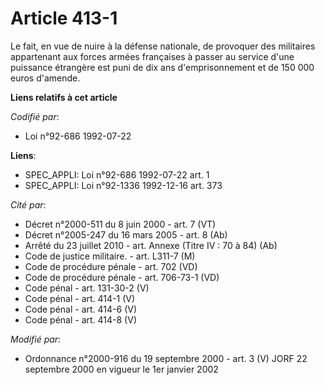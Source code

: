 # Article 413-1

Le fait, en vue de nuire à la défense nationale, de provoquer des militaires appartenant aux forces armées françaises à
passer au service d'une puissance étrangère est puni de dix ans d'emprisonnement et de 150 000 euros d'amende.

**Liens relatifs à cet article**

_Codifié par_:

  - Loi n°92-686 1992-07-22

**Liens**:

  - SPEC_APPLI: Loi n°92-686 1992-07-22 art. 1
  - SPEC_APPLI: Loi n°92-1336 1992-12-16 art. 373

_Cité par_:

  - Décret n°2000-511 du 8 juin 2000 - art. 7 (VT)
  - Décret n°2005-247 du 16 mars 2005 - art. 8 (Ab)
  - Arrêté du 23 juillet 2010 - art. Annexe (Titre IV : 70 à 84) (Ab)
  - Code de justice militaire. - art. L311-7 (M)
  - Code de procédure pénale - art. 702 (VD)
  - Code de procédure pénale - art. 706-73-1 (VD)
  - Code pénal - art. 131-30-2 (V)
  - Code pénal - art. 414-1 (V)
  - Code pénal - art. 414-6 (V)
  - Code pénal - art. 414-8 (V)

_Modifié par_:

  - Ordonnance n°2000-916 du 19 septembre 2000 - art. 3 (V) JORF 22 septembre 2000 en vigueur le 1er janvier 2002
